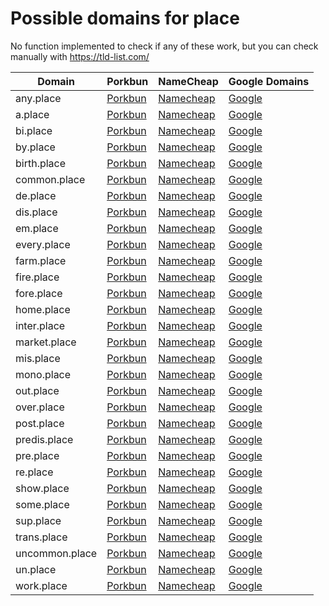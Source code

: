 # Possible domains for place

No function implemented to check if any of these work, but you can check manually with https://tld-list.com/

| Domain | Porkbun | NameCheap | Google Domains |
|---|---|---|---|
| any.place | [Porkbun](https://porkbun.com/checkout/search?prb=e814663da1&tlds=&idnLanguage=&search=search&q=any.place) | [Namecheap](https://www.namecheap.com/domains/registration/results/?domain=any.place) | [Google](https://domains.google.com/registrar/search?searchTerm=any.place) |
| a.place | [Porkbun](https://porkbun.com/checkout/search?prb=e814663da1&tlds=&idnLanguage=&search=search&q=a.place) | [Namecheap](https://www.namecheap.com/domains/registration/results/?domain=a.place) | [Google](https://domains.google.com/registrar/search?searchTerm=a.place) |
| bi.place | [Porkbun](https://porkbun.com/checkout/search?prb=e814663da1&tlds=&idnLanguage=&search=search&q=bi.place) | [Namecheap](https://www.namecheap.com/domains/registration/results/?domain=bi.place) | [Google](https://domains.google.com/registrar/search?searchTerm=bi.place) |
| by.place | [Porkbun](https://porkbun.com/checkout/search?prb=e814663da1&tlds=&idnLanguage=&search=search&q=by.place) | [Namecheap](https://www.namecheap.com/domains/registration/results/?domain=by.place) | [Google](https://domains.google.com/registrar/search?searchTerm=by.place) |
| birth.place | [Porkbun](https://porkbun.com/checkout/search?prb=e814663da1&tlds=&idnLanguage=&search=search&q=birth.place) | [Namecheap](https://www.namecheap.com/domains/registration/results/?domain=birth.place) | [Google](https://domains.google.com/registrar/search?searchTerm=birth.place) |
| common.place | [Porkbun](https://porkbun.com/checkout/search?prb=e814663da1&tlds=&idnLanguage=&search=search&q=common.place) | [Namecheap](https://www.namecheap.com/domains/registration/results/?domain=common.place) | [Google](https://domains.google.com/registrar/search?searchTerm=common.place) |
| de.place | [Porkbun](https://porkbun.com/checkout/search?prb=e814663da1&tlds=&idnLanguage=&search=search&q=de.place) | [Namecheap](https://www.namecheap.com/domains/registration/results/?domain=de.place) | [Google](https://domains.google.com/registrar/search?searchTerm=de.place) |
| dis.place | [Porkbun](https://porkbun.com/checkout/search?prb=e814663da1&tlds=&idnLanguage=&search=search&q=dis.place) | [Namecheap](https://www.namecheap.com/domains/registration/results/?domain=dis.place) | [Google](https://domains.google.com/registrar/search?searchTerm=dis.place) |
| em.place | [Porkbun](https://porkbun.com/checkout/search?prb=e814663da1&tlds=&idnLanguage=&search=search&q=em.place) | [Namecheap](https://www.namecheap.com/domains/registration/results/?domain=em.place) | [Google](https://domains.google.com/registrar/search?searchTerm=em.place) |
| every.place | [Porkbun](https://porkbun.com/checkout/search?prb=e814663da1&tlds=&idnLanguage=&search=search&q=every.place) | [Namecheap](https://www.namecheap.com/domains/registration/results/?domain=every.place) | [Google](https://domains.google.com/registrar/search?searchTerm=every.place) |
| farm.place | [Porkbun](https://porkbun.com/checkout/search?prb=e814663da1&tlds=&idnLanguage=&search=search&q=farm.place) | [Namecheap](https://www.namecheap.com/domains/registration/results/?domain=farm.place) | [Google](https://domains.google.com/registrar/search?searchTerm=farm.place) |
| fire.place | [Porkbun](https://porkbun.com/checkout/search?prb=e814663da1&tlds=&idnLanguage=&search=search&q=fire.place) | [Namecheap](https://www.namecheap.com/domains/registration/results/?domain=fire.place) | [Google](https://domains.google.com/registrar/search?searchTerm=fire.place) |
| fore.place | [Porkbun](https://porkbun.com/checkout/search?prb=e814663da1&tlds=&idnLanguage=&search=search&q=fore.place) | [Namecheap](https://www.namecheap.com/domains/registration/results/?domain=fore.place) | [Google](https://domains.google.com/registrar/search?searchTerm=fore.place) |
| home.place | [Porkbun](https://porkbun.com/checkout/search?prb=e814663da1&tlds=&idnLanguage=&search=search&q=home.place) | [Namecheap](https://www.namecheap.com/domains/registration/results/?domain=home.place) | [Google](https://domains.google.com/registrar/search?searchTerm=home.place) |
| inter.place | [Porkbun](https://porkbun.com/checkout/search?prb=e814663da1&tlds=&idnLanguage=&search=search&q=inter.place) | [Namecheap](https://www.namecheap.com/domains/registration/results/?domain=inter.place) | [Google](https://domains.google.com/registrar/search?searchTerm=inter.place) |
| market.place | [Porkbun](https://porkbun.com/checkout/search?prb=e814663da1&tlds=&idnLanguage=&search=search&q=market.place) | [Namecheap](https://www.namecheap.com/domains/registration/results/?domain=market.place) | [Google](https://domains.google.com/registrar/search?searchTerm=market.place) |
| mis.place | [Porkbun](https://porkbun.com/checkout/search?prb=e814663da1&tlds=&idnLanguage=&search=search&q=mis.place) | [Namecheap](https://www.namecheap.com/domains/registration/results/?domain=mis.place) | [Google](https://domains.google.com/registrar/search?searchTerm=mis.place) |
| mono.place | [Porkbun](https://porkbun.com/checkout/search?prb=e814663da1&tlds=&idnLanguage=&search=search&q=mono.place) | [Namecheap](https://www.namecheap.com/domains/registration/results/?domain=mono.place) | [Google](https://domains.google.com/registrar/search?searchTerm=mono.place) |
| out.place | [Porkbun](https://porkbun.com/checkout/search?prb=e814663da1&tlds=&idnLanguage=&search=search&q=out.place) | [Namecheap](https://www.namecheap.com/domains/registration/results/?domain=out.place) | [Google](https://domains.google.com/registrar/search?searchTerm=out.place) |
| over.place | [Porkbun](https://porkbun.com/checkout/search?prb=e814663da1&tlds=&idnLanguage=&search=search&q=over.place) | [Namecheap](https://www.namecheap.com/domains/registration/results/?domain=over.place) | [Google](https://domains.google.com/registrar/search?searchTerm=over.place) |
| post.place | [Porkbun](https://porkbun.com/checkout/search?prb=e814663da1&tlds=&idnLanguage=&search=search&q=post.place) | [Namecheap](https://www.namecheap.com/domains/registration/results/?domain=post.place) | [Google](https://domains.google.com/registrar/search?searchTerm=post.place) |
| predis.place | [Porkbun](https://porkbun.com/checkout/search?prb=e814663da1&tlds=&idnLanguage=&search=search&q=predis.place) | [Namecheap](https://www.namecheap.com/domains/registration/results/?domain=predis.place) | [Google](https://domains.google.com/registrar/search?searchTerm=predis.place) |
| pre.place | [Porkbun](https://porkbun.com/checkout/search?prb=e814663da1&tlds=&idnLanguage=&search=search&q=pre.place) | [Namecheap](https://www.namecheap.com/domains/registration/results/?domain=pre.place) | [Google](https://domains.google.com/registrar/search?searchTerm=pre.place) |
| re.place | [Porkbun](https://porkbun.com/checkout/search?prb=e814663da1&tlds=&idnLanguage=&search=search&q=re.place) | [Namecheap](https://www.namecheap.com/domains/registration/results/?domain=re.place) | [Google](https://domains.google.com/registrar/search?searchTerm=re.place) |
| show.place | [Porkbun](https://porkbun.com/checkout/search?prb=e814663da1&tlds=&idnLanguage=&search=search&q=show.place) | [Namecheap](https://www.namecheap.com/domains/registration/results/?domain=show.place) | [Google](https://domains.google.com/registrar/search?searchTerm=show.place) |
| some.place | [Porkbun](https://porkbun.com/checkout/search?prb=e814663da1&tlds=&idnLanguage=&search=search&q=some.place) | [Namecheap](https://www.namecheap.com/domains/registration/results/?domain=some.place) | [Google](https://domains.google.com/registrar/search?searchTerm=some.place) |
| sup.place | [Porkbun](https://porkbun.com/checkout/search?prb=e814663da1&tlds=&idnLanguage=&search=search&q=sup.place) | [Namecheap](https://www.namecheap.com/domains/registration/results/?domain=sup.place) | [Google](https://domains.google.com/registrar/search?searchTerm=sup.place) |
| trans.place | [Porkbun](https://porkbun.com/checkout/search?prb=e814663da1&tlds=&idnLanguage=&search=search&q=trans.place) | [Namecheap](https://www.namecheap.com/domains/registration/results/?domain=trans.place) | [Google](https://domains.google.com/registrar/search?searchTerm=trans.place) |
| uncommon.place | [Porkbun](https://porkbun.com/checkout/search?prb=e814663da1&tlds=&idnLanguage=&search=search&q=uncommon.place) | [Namecheap](https://www.namecheap.com/domains/registration/results/?domain=uncommon.place) | [Google](https://domains.google.com/registrar/search?searchTerm=uncommon.place) |
| un.place | [Porkbun](https://porkbun.com/checkout/search?prb=e814663da1&tlds=&idnLanguage=&search=search&q=un.place) | [Namecheap](https://www.namecheap.com/domains/registration/results/?domain=un.place) | [Google](https://domains.google.com/registrar/search?searchTerm=un.place) |
| work.place | [Porkbun](https://porkbun.com/checkout/search?prb=e814663da1&tlds=&idnLanguage=&search=search&q=work.place) | [Namecheap](https://www.namecheap.com/domains/registration/results/?domain=work.place) | [Google](https://domains.google.com/registrar/search?searchTerm=work.place) |
